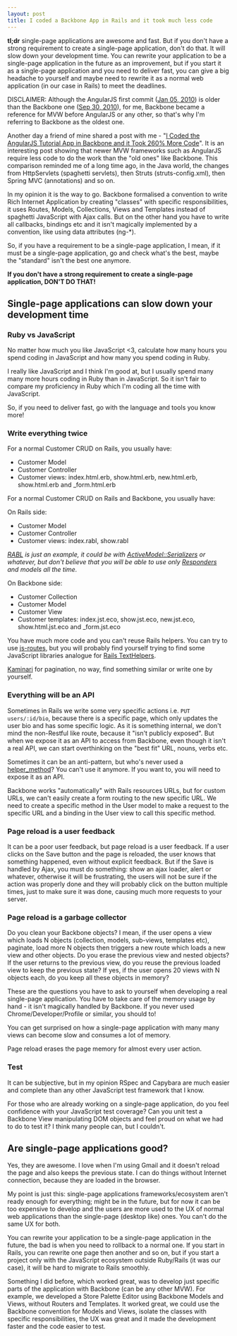 ```yaml
---
layout: post
title: I coded a Backbone App in Rails and it took much less code
---
```


**tl;dr** single-page applications are awesome and fast. But if you don't have a strong requirement to create a single-page application, don't do that. It will slow down your development time. You can rewrite your application to be a single-page application in the future as an improvement, but if you start it as a single-page application and you need to deliver fast, you can give a big headache to yourself and maybe need to rewrite it as a normal web application (in our case in Rails) to meet the deadlines.

DISCLAIMER: Although the AngularJS first commit ([Jan 05, 2010](https://github.com/angular/angular.js/commit/c9c176a53b1632ca2b1c6ed27382ab72ac21d45d)) is older than the Backbone one ([Sep 30, 2010](https://github.com/jashkenas/backbone/commit/8a960b479859d343a6c734eb1a5817a2ff6c2b52)), for me, Backbone became a reference for MVW before AngularJS or any other, so that's why I'm referring to Backbone as the oldest one.

Another day a friend of mine shared a post with me - "[I Coded the AngularJS Tutorial App in Backbone and it Took 260% More Code](http://blog.42floors.com/coded-angular-tutorial-app-backbone-took-260-code)". It is an interesting post showing that newer MVW frameworks such as AngularJS require less code to do the work than the "old ones" like Backbone. This comparison reminded me of a long time ago, in the Java world, the changes from HttpServlets (spaghetti servlets), then Struts (struts-config.xml), then Spring MVC (annotations) and so on.

In my opinion it is the way to go. Backbone formalised a convention to write Rich Internet Application by creating "classes" with specific responsibilities, it uses Routes, Models, Collections, Views and Templates instead of spaghetti JavaScript with Ajax calls. But on the other hand you have to write all callbacks, bindings etc and it isn't magically implemented by a convention, like using data attributes (ng-*).

So, if you have a requirement to be a single-page application, I mean, if it must be a single-page application, go and check what's the best, maybe the "standard" isn't the best one anymore.

**If you don't have a strong requirement to create a single-page application, DON'T DO THAT!**

## Single-page applications can slow down your development time

### Ruby vs JavaScript

No matter how much you like JavaScript <3, calculate how many hours you spend coding in JavaScript and how many you spend coding in Ruby.

I really like JavaScript and I think I'm good at, but I usually spend many many more hours coding in Ruby than in JavaScript. So it isn't fair to compare my proficiency in Ruby which I'm coding all the time with JavaScript.

So, if you need to deliver fast, go with the language and tools you know more!

### Write everything twice

For a normal Customer CRUD on Rails, you usually have:

* Customer Model
* Customer Controller
* Customer views: index.html.erb, show.html.erb, new.html.erb, show.html.erb and _form.html.erb

For a normal Customer CRUD on Rails and Backbone, you usually have:

On Rails side:

* Customer Model
* Customer Controller
* Customer views: index.rabl, show.rabl

*[RABL](https://github.com/nesquena/rabl) is just an example, it could be with [ActiveModel::Serializers](https://github.com/rails-api/active_model_serializers) or whatever, but don't believe that you will be able to use only [Responders](http://api.rubyonrails.org/classes/ActionController/Responder.html) and models all the time.*

On Backbone side:

* Customer Collection
* Customer Model
* Customer View
* Customer templates: index.jst.eco, show.jst.eco, new.jst.eco, show.html.jst.eco and _form.jst.eco

You have much more code and you can't reuse Rails helpers. You can try to use [js-routes](https://github.com/railsware/js-routes), but you will probably find yourself trying to find some  JavaScript libraries analogue for [Rails TextHelpers](http://api.rubyonrails.org/classes/ActionView/Helpers/TextHelper.html).

[Kaminari](https://github.com/amatsuda/kaminari) for pagination,  no way, find something similar or write one by yourself.

### Everything will be an API

Sometimes in Rails we write some very specific actions i.e. `PUT users/:id/bio`, because there is a specific page, which only updates the user bio and has some specific logic. As it is something internal, we don't mind the non-Restful like route, because it "isn't publicly exposed". But when we expose it as an API to access from Backbone, even though it isn't a real API, we can start overthinking on the "best fit" URL, nouns, verbs etc.

Sometimes it can be an anti-pattern, but who's never used a [helper_method](http://apidock.com/rails/ActionController/Helpers/ClassMethods/helper_method)? You can't use it anymore. If you want to, you will need to expose it as an API.

Backbone works "automatically" with Rails resources URLs, but for custom URLs, we can't easily create a form routing to the new specific URL. We need to create a specific method in the User model to make a request to the specific URL and a binding in the User view to call this specific method.

### Page reload is a user feedback

It can be a poor user feedback, but page reload is a user feedback. If a user clicks on the Save button and the page is reloaded, the user knows that something happened, even without explicit feedback. But if the Save is handled by Ajax, you must do something: show an ajax loader, alert or whatever, otherwise it will be frustrating, the users will not be sure if the action was properly done and they will probably click on the button multiple times, just to make sure it was done, causing much more requests to your server.

### Page reload is a garbage collector

Do you clean your Backbone objects? I mean, if the user opens a view which loads N objects (collection, models, sub-views, templates etc), paginate, load more N objects then triggers a new route which loads a new view and other objects. Do you erase the previous view and nested objects? If the user returns to the previous view, do you reuse the previous loaded view to keep the previous state? If yes, if the user opens 20 views with N objects each, do you keep all these objects in memory?

These are the questions you have to ask to yourself when developing a real single-page application. You have to take care   of the memory usage by hand - it isn't magically handled by Backbone. If you never used Chrome/Developer/Profile or similar, you should to!

You can get surprised on how a single-page application with many many views can become slow and consumes a lot of memory.

Page reload erases the page memory for almost every user action.

### Test

It can be subjective, but in my opinion RSpec and Capybara are much easier and complete than any other JavaScript test framework that I know.

For those who are already working on a single-page application, do you feel confidence with your JavaScript test coverage? Can you unit test a Backbone View manipulating DOM objects and feel proud on what we had to do to test it? I think many people can, but I couldn't.

## Are single-page applications good?

Yes, they are awesome. I love when I'm using Gmail and it doesn't reload the page and also keeps the previous state. I can do things without Internet connection, because they are loaded in the browser.

My point is just this: single-page applications frameworks/ecosystem aren't ready enough for everything; might be in the future, but for now it can be too expensive to develop and the users are more used to the UX of normal web applications than the single-page (desktop like) ones. You can't do the same UX for both.

You can rewrite your application to be a single-page application in the future, the bad is when you need to rollback to a normal one. If you start in Rails, you can rewrite one page then another and so on, but if you start a project only with the JavaScript ecosystem outside Ruby/Rails (it was our case), it will be hard to migrate to Rails smoothly.

Something I did before, which worked great, was to develop just specific parts of the application with Backbone (can be any other MVW). For example, we developed a Store Palette Editor using Backbone Models and Views, without Routers and Templates. It worked great, we could use the Backbone convention for Models and Views, isolate the classes with specific responsibilities, the UX was great and it made the development faster and the code easier to test.